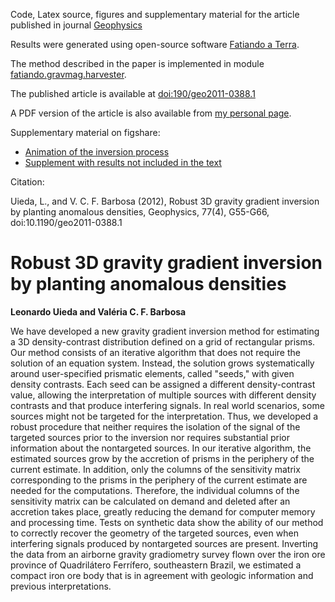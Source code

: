 Code, Latex source, figures and supplementary material for the article
published in journal [Geophysics](http://library.seg.org/toc/gpysa7/77/4)

Results were generated using open-source software [Fatiando a
Terra](http://fatiando.org).

The method described in the paper is implemented in module
[fatiando.gravmag.harvester](fatiando.readthedocs.org/en/releases/api/gravmag.harvester.html).

The published article is available at
[doi:190/geo2011-0388.1](http://library.seg.org/doi/abs/10.1190/geo2011-0388.1)

A PDF version of the article is also available from
[my personal page](http://fatiando.org/people/uieda/).

Supplementary material on figshare:

* [Animation of the inversion process](http://dx.doi.org/10.6084/m9.figshare.91469)
* [Supplement with results not included in the text](http://dx.doi.org/10.6084/m9.figshare.91574)

Citation:

Uieda, L., and V. C. F. Barbosa (2012), Robust 3D gravity gradient inversion by
planting anomalous densities, Geophysics, 77(4), G55-G66,
doi:10.1190/geo2011-0388.1

# Robust 3D gravity gradient inversion by planting anomalous densities

**Leonardo Uieda and Valéria C. F. Barbosa**

We have developed a new gravity gradient inversion method for estimating a 3D
density-contrast distribution defined on a grid of rectangular prisms. Our
method consists of an iterative algorithm that does not require the solution of
an equation system. Instead, the solution grows systematically around
user-specified prismatic elements, called "seeds," with given density
contrasts. Each seed can be assigned a different density-contrast value,
allowing the interpretation of multiple sources with different density
contrasts and that produce interfering signals. In real world scenarios, some
sources might not be targeted for the interpretation. Thus, we developed a
robust procedure that neither requires the isolation of the signal of the
targeted sources prior to the inversion nor requires substantial prior
information about the nontargeted sources. In our iterative algorithm, the
estimated sources grow by the accretion of prisms in the periphery of the
current estimate. In addition, only the columns of the sensitivity matrix
corresponding to the prisms in the periphery of the current estimate are needed
for the computations. Therefore, the individual columns of the sensitivity
matrix can be calculated on demand and deleted after an accretion takes place,
greatly reducing the demand for computer memory and processing time. Tests on
synthetic data show the ability of our method to correctly recover the geometry
of the targeted sources, even when interfering signals produced by nontargeted
sources are present. Inverting the data from an airborne gravity gradiometry
survey flown over the iron ore province of Quadrilátero Ferrífero, southeastern
Brazil, we estimated a compact iron ore body that is in agreement with geologic
information and previous interpretations.


